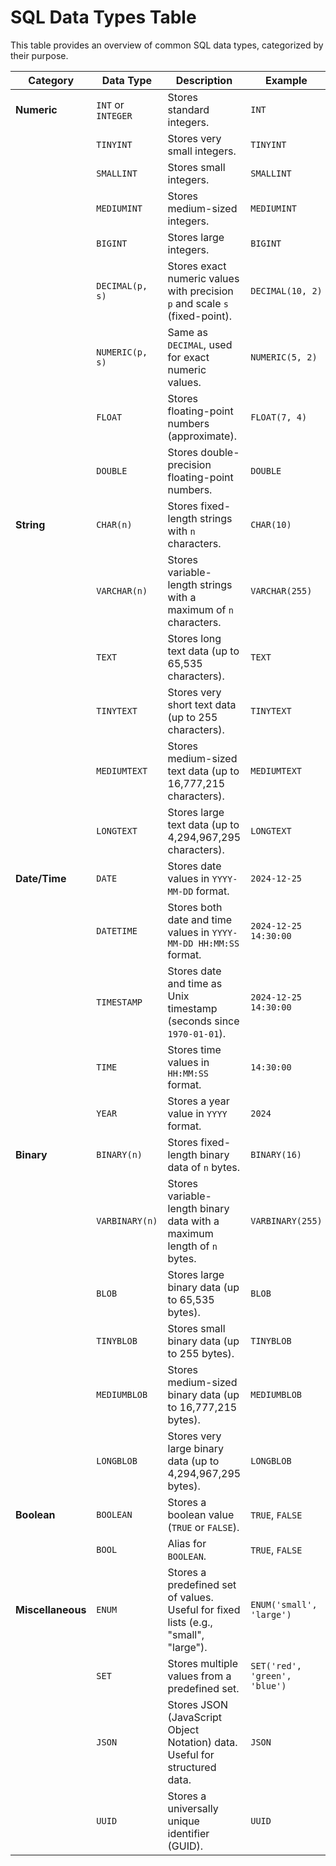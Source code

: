 # SQL Data Types Table

This table provides an overview of common SQL data types, categorized by their purpose.

| **Category**      | **Data Type**      | **Description**                                                                     | **Example**                   |
| ----------------- | ------------------ | ----------------------------------------------------------------------------------- | ----------------------------- |
| **Numeric**       | `INT` or `INTEGER` | Stores standard integers.                                                           | `INT`                         |
|                   | `TINYINT`          | Stores very small integers.                                                         | `TINYINT`                     |
|                   | `SMALLINT`         | Stores small integers.                                                              | `SMALLINT`                    |
|                   | `MEDIUMINT`        | Stores medium-sized integers.                                                       | `MEDIUMINT`                   |
|                   | `BIGINT`           | Stores large integers.                                                              | `BIGINT`                      |
|                   | `DECIMAL(p, s)`    | Stores exact numeric values with precision `p` and scale `s` (fixed-point).         | `DECIMAL(10, 2)`              |
|                   | `NUMERIC(p, s)`    | Same as `DECIMAL`, used for exact numeric values.                                   | `NUMERIC(5, 2)`               |
|                   | `FLOAT`            | Stores floating-point numbers (approximate).                                        | `FLOAT(7, 4)`                 |
|                   | `DOUBLE`           | Stores double-precision floating-point numbers.                                     | `DOUBLE`                      |
| **String**        | `CHAR(n)`          | Stores fixed-length strings with `n` characters.                                    | `CHAR(10)`                    |
|                   | `VARCHAR(n)`       | Stores variable-length strings with a maximum of `n` characters.                    | `VARCHAR(255)`                |
|                   | `TEXT`             | Stores long text data (up to 65,535 characters).                                    | `TEXT`                        |
|                   | `TINYTEXT`         | Stores very short text data (up to 255 characters).                                 | `TINYTEXT`                    |
|                   | `MEDIUMTEXT`       | Stores medium-sized text data (up to 16,777,215 characters).                        | `MEDIUMTEXT`                  |
|                   | `LONGTEXT`         | Stores large text data (up to 4,294,967,295 characters).                            | `LONGTEXT`                    |
| **Date/Time**     | `DATE`             | Stores date values in `YYYY-MM-DD` format.                                          | `2024-12-25`                  |
|                   | `DATETIME`         | Stores both date and time values in `YYYY-MM-DD HH:MM:SS` format.                   | `2024-12-25 14:30:00`         |
|                   | `TIMESTAMP`        | Stores date and time as Unix timestamp (seconds since `1970-01-01`).                | `2024-12-25 14:30:00`         |
|                   | `TIME`             | Stores time values in `HH:MM:SS` format.                                            | `14:30:00`                    |
|                   | `YEAR`             | Stores a year value in `YYYY` format.                                               | `2024`                        |
| **Binary**        | `BINARY(n)`        | Stores fixed-length binary data of `n` bytes.                                       | `BINARY(16)`                  |
|                   | `VARBINARY(n)`     | Stores variable-length binary data with a maximum length of `n` bytes.              | `VARBINARY(255)`              |
|                   | `BLOB`             | Stores large binary data (up to 65,535 bytes).                                      | `BLOB`                        |
|                   | `TINYBLOB`         | Stores small binary data (up to 255 bytes).                                         | `TINYBLOB`                    |
|                   | `MEDIUMBLOB`       | Stores medium-sized binary data (up to 16,777,215 bytes).                           | `MEDIUMBLOB`                  |
|                   | `LONGBLOB`         | Stores very large binary data (up to 4,294,967,295 bytes).                          | `LONGBLOB`                    |
| **Boolean**       | `BOOLEAN`          | Stores a boolean value (`TRUE` or `FALSE`).                                         | `TRUE`, `FALSE`               |
|                   | `BOOL`             | Alias for `BOOLEAN`.                                                                | `TRUE`, `FALSE`               |
| **Miscellaneous** | `ENUM`             | Stores a predefined set of values. Useful for fixed lists (e.g., "small", "large"). | `ENUM('small', 'large')`      |
|                   | `SET`              | Stores multiple values from a predefined set.                                       | `SET('red', 'green', 'blue')` |
|                   | `JSON`             | Stores JSON (JavaScript Object Notation) data. Useful for structured data.          | `JSON`                        |
|                   | `UUID`             | Stores a universally unique identifier (GUID).                                      | `UUID`                        |
